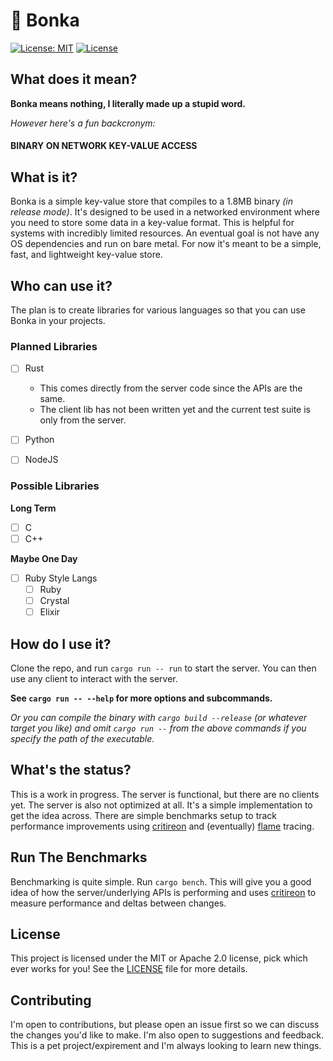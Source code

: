 # 📓 Bonka

[![License: MIT](https://img.shields.io/badge/License-MIT-yellow.svg)](https://opensource.org/licenses/MIT)
[![License](https://img.shields.io/badge/License-Apache_2.0-blue.svg)](https://opensource.org/licenses/Apache-2.0)

## What does it mean?

**Bonka means nothing, I literally made up a stupid word.**

*However here's a fun backcronym:*

#### BINARY ON NETWORK KEY-VALUE ACCESS

## What is it?

Bonka is a simple key-value store that compiles to a 1.8MB binary *(in release mode)*. It's designed to be used in a networked environment where you need to store some data in a key-value format. This is helpful for systems with incredibly limited resources. An eventual goal is not have any OS dependencies and run on bare metal. For now it's meant to be a simple, fast, and lightweight key-value store.


## Who can use it?

The plan is to create libraries for various languages so that you can use Bonka in your projects.

### Planned Libraries

- [ ] Rust
    - This comes directly from the server code since the APIs are the same.
    - The client lib has not been written yet and the current test suite is only from the server.
- [ ] Python
- [ ] NodeJS


### Possible Libraries

**Long Term**
- [ ] C
- [ ] C++

**Maybe One Day**
- [ ] Ruby Style Langs
    - [ ] Ruby
    - [ ] Crystal
    - [ ] Elixir

## How do I use it?

Clone the repo, and run `cargo run -- run` to start the server. You can then use any client to interact with the server.

**See `cargo run -- --help` for more options and subcommands.**

*Or you can compile the binary with `cargo build --release` (or whatever target you like) and omit `cargo run --` from the above commands if you specify the path of the executable.*

## What's the status?

This is a work in progress. The server is functional, but there are no clients yet. The server is also not optimized at all. It's a simple implementation to get the idea across. There are simple benchmarks setup to track performance improvements using [critireon](https://docs.rs/criterion/latest/criterion/) and (eventually) [flame](https://docs.rs/flame/latest/flame/) tracing.

## Run The Benchmarks

Benchmarking is quite simple. Run `cargo bench`. This will give you a good idea of how the server/underlying APIs is performing and uses [critireon](https://docs.rs/criterion/latest/criterion/) to measure performance and deltas between changes.

## License

This project is licensed under the MIT or Apache 2.0 license, pick which ever works for you! See the [LICENSE](LICENSE) file for more details.

## Contributing

I'm open to contributions, but please open an issue first so we can discuss the changes you'd like to make. I'm also open to suggestions and feedback. This is a pet project/expirement and I'm always looking to learn new things.